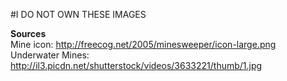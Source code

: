 #I DO NOT OWN THESE IMAGES

<strong>Sources</strong>
<br>
Mine icon: http://freecog.net/2005/minesweeper/icon-large.png
<br>
Underwater Mines: http://il3.picdn.net/shutterstock/videos/3633221/thumb/1.jpg
